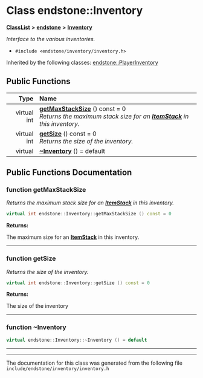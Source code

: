 

# Class endstone::Inventory



[**ClassList**](annotated.md) **>** [**endstone**](namespaceendstone.md) **>** [**Inventory**](classendstone_1_1Inventory.md)



_Interface to the various inventories._ 

* `#include <endstone/inventory/inventory.h>`





Inherited by the following classes: [endstone::PlayerInventory](classendstone_1_1PlayerInventory.md)
































## Public Functions

| Type | Name |
| ---: | :--- |
| virtual int | [**getMaxStackSize**](#function-getmaxstacksize) () const = 0<br>_Returns the maximum stack size for an_ [_**ItemStack**_](classendstone_1_1ItemStack.md) _in this inventory._ |
| virtual int | [**getSize**](#function-getsize) () const = 0<br>_Returns the size of the inventory._  |
| virtual  | [**~Inventory**](#function-inventory) () = default<br> |




























## Public Functions Documentation




### function getMaxStackSize 

_Returns the maximum stack size for an_ [_**ItemStack**_](classendstone_1_1ItemStack.md) _in this inventory._
```C++
virtual int endstone::Inventory::getMaxStackSize () const = 0
```





**Returns:**

The maximum size for an [**ItemStack**](classendstone_1_1ItemStack.md) in this inventory. 





        

<hr>



### function getSize 

_Returns the size of the inventory._ 
```C++
virtual int endstone::Inventory::getSize () const = 0
```





**Returns:**

The size of the inventory 





        

<hr>



### function ~Inventory 

```C++
virtual endstone::Inventory::~Inventory () = default
```




<hr>

------------------------------
The documentation for this class was generated from the following file `include/endstone/inventory/inventory.h`

